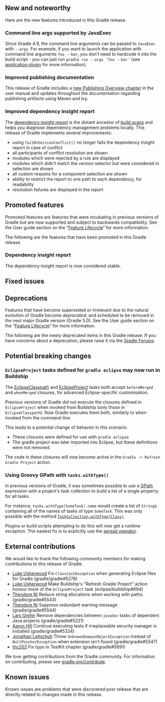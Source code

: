 ## New and noteworthy

Here are the new features introduced in this Gradle release.

### Command line args supported by JavaExec

Since Gradle 4.9, the command line arguments can be passed to `JavaExec` with `--args`. For example, if you want to launch the application with command line arguments `foo --bar`,
you don't need to hardcode it into the build script - you can just run `gradle run --args 'foo --bar'` (see [application plugin](userguide/application_plugin.html) for more information).

### Improved publishing documentation

This release of Gradle includes a [new Publishing Overview chapter](/userguide/publishing_overview.html) in the user manual and updates throughout the documentation regarding publishing artifacts using Maven and Ivy.  

### Improved dependency insight report

The [dependency insight report](/userguide/inspecting_dependencies.html#sec:identifying_reason_dependency_selection) is the distant ancestor of [build scans](https://scans.gradle.com) and helps you diagnose dependency management problems locally.
This release of Gradle implements several improvements:

- using `failOnVersionConflict()` no longer fails the dependency insight report in case of conflict
- all participants of conflict resolution are shown
- modules which were rejected by a rule are displayed
- modules which didn't match the version selector but were considered in selection are shown
- all custom reasons for a component selection are shown
- ability to restrict the report to one path to each dependency, for readability
- resolution failures are displayed in the report

<!--
IMPORTANT: if this is a patch release, ensure that a prominent link is included in the foreword to all releases of the same minor stream.
Add-->

<!--
### Example new and noteworthy
-->

## Promoted features

Promoted features are features that were incubating in previous versions of Gradle but are now supported and subject to backwards compatibility.
See the User guide section on the “[Feature Lifecycle](userguide/feature_lifecycle.html)” for more information.

The following are the features that have been promoted in this Gradle release.

### Dependency insight report

The dependency insight report is now considered stable.

## Fixed issues

## Deprecations

Features that have become superseded or irrelevant due to the natural evolution of Gradle become *deprecated*, and scheduled to be removed
in the next major Gradle version (Gradle 5.0). See the User guide section on the “[Feature Lifecycle](userguide/feature_lifecycle.html)” for more information.

The following are the newly deprecated items in this Gradle release. If you have concerns about a deprecation, please raise it via the [Gradle Forums](https://discuss.gradle.org).

<!--
### Example deprecation
-->

## Potential breaking changes

### `EclipseProject` tasks defined for `gradle eclipse` may now run in Buildship

The [EclipseClasspath](dsl/org.gradle.plugins.ide.eclipse.model.EclipseClasspath.html) and [EclipseProject](dsl/org.gradle.plugins.ide.eclipse.model.EclipseProject.html) tasks both accept `beforeMerged` and `whenMerged` closures, for advanced Eclipse-specific customisation.

Previous versions of Gradle did not execute the closures defined in `EclipseProject` when invoked from Buildship (only those in `EclipseClasspath`). Now Gradle executes them both, similarly to when invoked from the command-line.

This leads to a potential change of behavior in this scenario:
 - These closures were defined for use with `gradle eclipse`
 - The gradle project was later imported into Eclipse, but these definitions were not removed.

The code in these closures will now become active in the `Gradle -> Refresh Gradle Project` action.

<!--
### Example breaking change
-->

### Using Groovy GPath with `tasks.withType()`

In previous versions of Gradle, it was sometimes possible to use a [GPath](http://docs.groovy-lang.org/latest/html/documentation/#gpath_expressions) expression with a project's task collection to build a list of a single property for all tasks.

For instance, `tasks.withType(SomeTask).name` would create a list of `String`s containing all of the names of tasks of type `SomeTask`. This was only possible with the method [`TaskCollection.withType(Class)`](javadoc/org/gradle/api/tasks/TaskCollection.html#withType-java.lang.Class-).

Plugins or build scripts attempting to do this will now get a runtime exception.  The easiest fix is to explicitly use the [spread operator](http://docs.groovy-lang.org/latest/html/documentation/#_spread_operator).

## External contributions

We would like to thank the following community members for making contributions to this release of Gradle.

- [Luke Usherwood](https://github.com/lukeu) Fix `ClassCastException` when generating Eclipse files for Gradle (gradle/gradle#5278)
- [Luke Usherwood](https://github.com/lukeu) Make Buildship's "Refresh Gradle Project" action honour more of the `EclipseProject` task (eclipse/buildship#694)
- [Theodore Ni](https://github.com/tjni) Reduce string allocations when working with paths. (gradle/gradle#5543)
- [Theodore Ni](https://github.com/tjni) Suppress redundant warning message (gradle/gradle#5544)
- [Lars Grefer](https://github.com/larsgrefer) Remove dependencies between `javadoc` tasks of dependent Java projects (gradle/gradle#5221)
- [Aaron Hill](https://github.com/Aaron1011) Continue executing tests if irreplaceable security manager is installed (gradle/gradle#5324)
- [Jonathan Leitschuh](https://github.com/JLLeitschuh) Throw `UnknownDomainObjectException` instead of `NullPointerException` when extension isn't found (gradle/gradle#5547)
- [thc202](https://github.com/thc202) Fix typo in TestKit chapter (gradle/gradle#5691)

We love getting contributions from the Gradle community. For information on contributing, please see [gradle.org/contribute](https://gradle.org/contribute).

## Known issues

Known issues are problems that were discovered post release that are directly related to changes made in this release.
